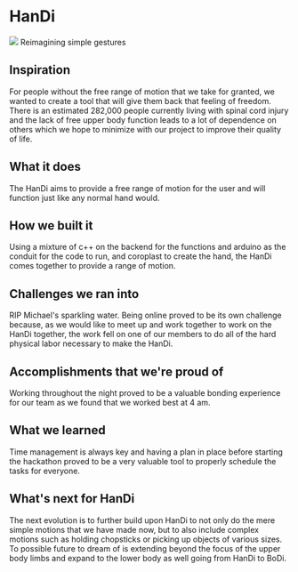 # HanDi
![](images/5w3VoJZ.pngraw=true)
Reimagining simple gestures
## Inspiration
For people without the free range of motion that we take for granted, we wanted to create a tool that will give them back that feeling of freedom. There is an estimated 282,000 people currently living with spinal cord injury and the lack of free upper body function leads to a lot of dependence on others which we hope to minimize with our project to improve their quality of life.
## What it does
The HanDi aims to provide a free range of motion for the user and will function just like any normal hand would. 
## How we built it
Using a mixture of c++ on the backend for the functions and arduino as the conduit for the code to run, and coroplast to create the hand, the HanDi comes together to provide a range of motion.
## Challenges we ran into
RIP Michael's sparkling water. Being online proved to be its own challenge because, as we would like to meet up and work together to work on the HanDi together, the work fell on one of our members to do all of the hard physical labor necessary to make the HanDi.
## Accomplishments that we're proud of
Working throughout the night proved to be a valuable bonding experience for our team as we found that we worked best at 4 am.
## What we learned
Time management is always key and having a plan in place before starting the hackathon proved to be a very valuable tool to properly schedule the tasks for everyone.
## What's next for HanDi
The next evolution is to further build upon HanDi to not only do the mere simple motions that we have made now, but to also include complex motions such as holding chopsticks or picking up objects of various sizes. To possible future to dream of is extending beyond the focus of the upper body limbs and expand to the lower body as well going from HanDi to BoDi.
